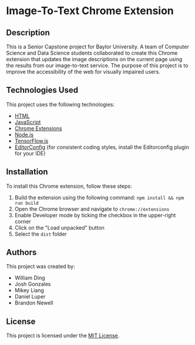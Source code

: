 # Image-To-Text Chrome Extension

## Description

This is a Senior Capstone project for Baylor University. A team of Computer Science and Data Science students collaborated to create this Chrome extension that updates the image descriptions on the current page using the results from our image-to-text service. The purpose of this project is to improve the accessibility of the web for visually impaired users.

## Technologies Used

This project uses the following technologies:

- [HTML](https://developer.mozilla.org/en-US/docs/Web/HTML)
- [JavaScript](https://developer.mozilla.org/en-US/docs/Web/JavaScript)
- [Chrome Extensions](https://developer.chrome.com/docs/extensions/mv3/)
- [Node.js](https://nodejs.org/en/)
- [TensorFlow.js](https://www.tensorflow.org/js)
- [EditorConfig](https://editorconfig.org/) (for consistent coding styles, install the Editorconfig plugin for your IDE)

## Installation

To install this Chrome extension, follow these steps:

1. Build the extension using the following command: `npm install && npm run build`
2. Open the Chrome browser and navigate to `chrome://extensions`
3. Enable Developer mode by ticking the checkbox in the upper-right corner
4. Click on the "Load unpacked" button
5. Select the `dist` folder

## Authors

This project was created by:

- William Ding
- Josh Gonzales
- Mikey Liang
- Daniel Luper
- Brandon Newell

## License

This project is licensed under the [MIT License](LICENSE).
